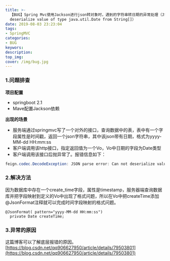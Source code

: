 ```yaml
---
title: >-
  【BUG】Spring Mvc使用Jackson进行json转对象时，遇到的字符串转日期的异常处理（JSON parse error: Can not
  deserialize value of type java.util.Date from String[]）
date: 2019-08-03 23:23:04
tags:
- SpringMVC
categories: 
- BUG
keywors: 
description: 
top_img: 
cover: /img/bug.jpg
---
```


### 1.问题排查
**项目配置**
- springboot 2.1
- Mave配置Jackson依赖

**出现的场景**
- 服务端通过springmvc写了一个对外的接口，查询数据中的表，表中有一个字段属性是时间戳，返回一个json字符串，其中该json带有日期，格式为yyyy-MM-dd HH:mm:ss
- 客户端调用该http接口，指定返回值为一个Vo，Vo中日期的字段为Date类型
- 客户端调用该接口后抛异常了。报错信息如下：
```java
feign.codec.DecodeException: JSON parse error: Can not deserialize value of type java.util.Date from String "2018-03-07 16:18:35": not a valid representation (error: Failed to parse Date value '2018-03-07 16:18:35': Can not parse date "2018-03-07 16:18:35Z": while it seems to fit format 'yyyy-MM-dd'T'HH:mm:ss.SSS'Z'', parsing fails (leniency? null)); nested exception is com.fasterxml.jackson.databind.exc.InvalidFormatException: Can not deserialize value of type java.util.Date from String "2018-03-07 16:18:35": not a valid representation (error: Failed to parse Date value '2018-03-07 16:18:35': Can not parse date "2018-03-07 16:18:35Z": while it seems to fit format 'yyyy-MM-dd'T'HH:mm:ss.SSS'Z'', parsing fails (leniency? null))
```

### 2.解决方法
因为数据库中存在一个create_time字段，属性是timestamp，服务器端查询数据库并把字段映射到定义的Vo中出现了格式问题，所以在Vo中把createTime添加@JsonFormat注释就可以完成时间字段映射的格式问题。
```
@JsonFormat( pattern="yyyy-MM-dd HH:mm:ss")  
  private Date createTime;  
```

### 3.异常的原因
这篇博客可以了解底层报错的原因。
[https://blog.csdn.net/qq906627950/article/details/79503801](https://blog.csdn.net/qq906627950/article/details/79503801)